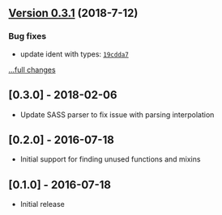 ## [Version 0.3.1](https://github.com/blackmirror1980/sass-unused-pro/releases/tag/v0.3.1) (2018-7-12)

### Bug fixes

- update ident with types: [`19cdda7`](https://github.com/blackmirror1980/sass-unused-pro/commit/19cdda7)

[...full changes](https://github.com/blackmirror1980/sass-unused-pro/compare/v0.3.0...v0.3.1)

## [0.3.0] - 2018-02-06

 * Update SASS parser to fix issue with parsing interpolation

## [0.2.0] - 2016-07-18

 * Initial support for finding unused functions and mixins

## [0.1.0] - 2016-07-18

 * Initial release
